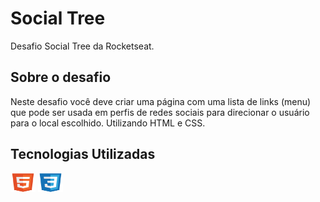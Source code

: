 # Social Tree

Desafio Social Tree da Rocketseat.

## Sobre o desafio

Neste desafio você deve criar uma página com uma lista de links (menu) que pode ser usada em perfis de redes sociais para direcionar o usuário para o local escolhido. Utilizando HTML e CSS.

## Tecnologias Utilizadas
<div style="display: inline-block">
   <img align="center" alt="Matheus-HTML" height="30" width="40" src="https://raw.githubusercontent.com/devicons/devicon/master/icons/html5/html5-original.svg">
   <img align="center" alt="CSS" height="30" width="40" src="https://raw.githubusercontent.com/devicons/devicon/master/icons/css3/css3-original.svg">
</div>